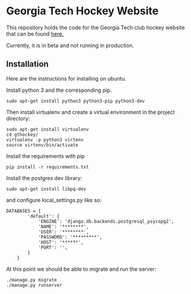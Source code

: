 # Georgia Tech Hockey Website

This repository holds the code for the Georgia Tech club hockey website that can be found [here.](http://www.gthockey.com)

Currently, it is in beta and not running in production.

## Installation

Here are the instructions for installing on ubuntu.

Install python 3 and the corresponding pip.

```
sudo apt-get install python3 python3-pip python3-dev
```

Then install virtualenv and create a virtual environment in the project directory:

```
sudo apt-get install virtualenv
cd gthockey/
virtualenv -p python3 virtenv
source virtenv/bin/activate
```

Install the requirements with pip

```
pip install -r requirements.txt
```

Install the postgres dev library:
```
sudo apt-get install libpq-dev
```

and configure local_settings.py like so:

```
DATABASES = {
        'default': {
            'ENGINE': 'django.db.backends.postgresql_psycopg2',
            'NAME': '********',
            'USER': '********',
            'PASSWORD': '*********',
            'HOST': '******',
            'PORT': '',
        }
    }

```

At this point we should be able to migrate and run the server:

```
./manage.py migrate
./manage.py runserver
```
